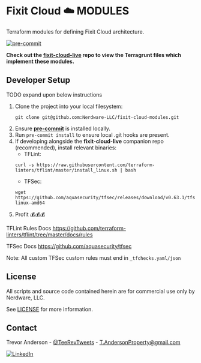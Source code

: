 # Fixit Cloud ☁️ MODULES

Terraform modules for defining Fixit Cloud architecture.

[![pre-commit][pre-commit-shield]](https://github.com/pre-commit/pre-commit)

**Check out the [fixit-cloud-live][fixit-cloud-live] repo to view the Terragrunt files which implement these modules.**

## Developer Setup

TODO expand upon below instructions

1. Clone the project into your local filesystem:
   ```shell
   git clone git@github.com:Nerdware-LLC/fixit-cloud-modules.git
   ```
2. Ensure [**pre-commit**](https://pre-commit.com/#install) is installed locally.
3. Run `pre-commit install` to ensure local .git hooks are present.
4. If developing alongside the **fixit-cloud-live** companion repo (recommended), install relevant binaries:
   - TFLint:
   ```shell
   curl -s https://raw.githubusercontent.com/terraform-linters/tflint/master/install_linux.sh | bash
   ```
   - TFSec:
   ```shell
   wget https://github.com/aquasecurity/tfsec/releases/download/v0.63.1/tfsec-linux-amd64
   ```
5. Profit 💰💰💰

TFLint Rules Docs
https://github.com/terraform-linters/tflint/tree/master/docs/rules

TFSec Docs
https://github.com/aquasecurity/tfsec

Note: All custom TFSec custom rules must end in `_tfchecks.yaml/json`

## License

All scripts and source code contained herein are for commercial use only by Nerdware, LLC.

See [LICENSE](/LICENSE) for more information.

## Contact

Trevor Anderson - [@TeeRevTweets](https://twitter.com/teerevtweets) - T.AndersonProperty@gmail.com

[![LinkedIn][linkedin-shield]][linkedin-url]

<!-- MARKDOWN LINKS & IMAGES -->
<!-- https://www.markdownguide.org/basic-syntax/#reference-style-links -->

[pre-commit-shield]: https://img.shields.io/badge/pre--commit-enabled-brightgreen?logo=pre-commit&logoColor=white
[fixit-cloud-live]: https://github.com/Nerdware-LLC/fixit-cloud-live
[pets-meme]: https://cloudscaling.com/blog/cloud-computing/the-history-of-pets-vs-cattle/
[linkedin-url]: https://www.linkedin.com/in/trevor-anderson-3a3b0392/
[linkedin-shield]: https://img.shields.io/badge/LinkedIn-0077B5?logo=linkedin&logoColor=white

```

```
